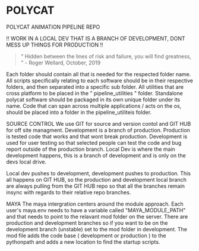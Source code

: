 # POLYCAT
POLYCAT ANIMATION PIPELINE REPO

!! WORK IN A LOCAL DEV THAT IS A BRANCH OF DEVELOPMENT, DONT MESS UP THINGS FOR  PRODUCTION !!

>" Hidden between the lines of risk and failure, you will find greatness, " - Roger Wellard, October, 2019

Each folder should contain all that is needed for the respected folder name.
All scripts specifically relating to each software should be in their respective folders, and then separated into a specific sub folder.
All utilities that are cross platform to be placed in the " pipeline_utilities " folder.
Standalone polycat software should be packaged in its own unique folder under its name. 
Code that can span across multiple applications / acts on the os, should be placed into a folder in the pipeline_utiliteis folder.

SOURCE CONTROL
We use GIT for source and version contol and GIT HUB for off site managment. Development is a branch of production. Production is tested code that works and that wont
break production.
Development is used for user testing so that selected people can test the code and bug report outside of the production branch.
Local Dev is where the main development happens, this is a branch of development and is only on the devs local drive.

Local dev pushes to development, development pushes to production. This all happens on GIT HUB, so the production and development local branch are always pulling from the GIT HUB repo so that all the branches remain insync with regards to their relative repo branches.


MAYA
The maya intergration centers around the module approach. Each user's maya.env needs to have a variable called "MAYA_MODULE_PATH" and that needs to point to the relavant mod folder on the server. There are production and development branches so if you want to be on the development branch (unstable) set to the mod folder in development. The mod file adds the code base ( development or production ) to the pythonpath and adds a new location to find the startup scripts. 


